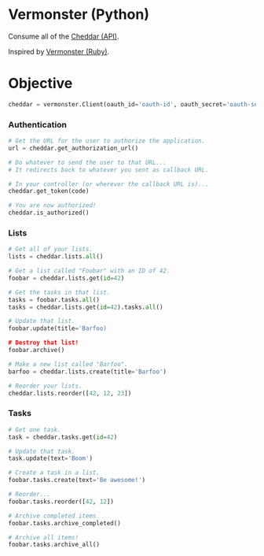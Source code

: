 # Vermonster (Python)

Consume all of the [Cheddar (API)](https://cheddarapp.com/developer).

Inspired by [Vermonster (Ruby)](https://github.com/eturk/vermonster).

# Objective

``` python
cheddar = vermonster.Client(oauth_id='oauth-id', oauth_secret='oauth-secret')
```

### Authentication

``` python
# Get the URL for the user to authorize the application.
url = cheddar.get_authorization_url()

# Do whatever to send the user to that URL...
# It redirects back to whatever you sent as callback URL.

# In your controller (or wherever the callback URL is)...
cheddar.get_token(code)

# You are now authorized!
cheddar.is_authorized()
```

### Lists

``` python
# Get all of your lists.
lists = cheddar.lists.all()

# Get a list called "Foobar" with an ID of 42.
foobar = cheddar.lists.get(id=42)

# Get the tasks in that list.
tasks = foobar.tasks.all()
tasks = cheddar.lists.get(id=42).tasks.all()

# Update that list.
foobar.update(title='Barfoo)

# Destroy that list!
foobar.archive()

# Make a new list called "Barfoo".
barfoo = cheddar.lists.create(title='Barfoo')

# Reorder your lists.
cheddar.lists.reorder([42, 12, 23])
```

### Tasks

``` python
# Get one task.
task = cheddar.tasks.get(id=42)

# Update that task.
task.update(text='Boom')

# Create a task in a list.
foobar.tasks.create(text='Be awesome!')

# Reorder...
foobar.tasks.reorder([42, 12])

# Archive completed items
foobar.tasks.archive_completed()

# Archive all items!
foobar.tasks.archive_all()
```